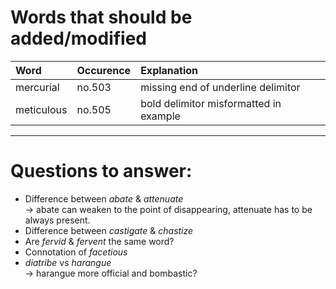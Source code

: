 # Words that should be added/modified

| Word                     | Occurence                     | Explanation                            |
| :----------------------- | :---------------------------- | :----------------------                |
| mercurial                | no.503                        | missing end of underline delimitor     |
| meticulous               | no.505                        | bold delimitor misformatted in example |

----

# Questions to answer:

- Difference between _abate_ & _attenuate_<br />
  → abate can weaken to the point of disappearing, attenuate has to be always present.
- Difference between _castigate_ & _chastize_
- Are _fervid_ & _fervent_ the same word?
- Connotation of _facetious_
- _diatribe_ vs _harangue_<br />
  → harangue more official and bombastic?
